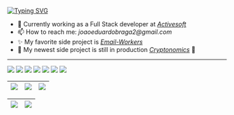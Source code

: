 [![Typing SVG](https://readme-typing-svg.demolab.com?font=Fira+Code&pause=1000&color=000AFF&background=FFFFFF00&random=false&width=435&lines=Hello+there%2C+I'm+Jo%C3%A3o+%F0%9F%91%8B;Full+Stack+Developer+%F0%9F%96%A5%EF%B8%8F;Python+Expert+%F0%9F%90%8D;Typescript+Magician+%F0%9F%AA%84;Reach+Me+On+Linkedin+%F0%9F%92%BC)](https://www.linkedin.com/in/joão-eduardo-braga/)
- 🦾 Currently working as a Full Stack developer at [_Activesoft_](https://activesoft.com.br/)
- 📫 How to reach me: _joaoeduardobraga2@gmail.com_
- ✨ My favorite side project is [_Email-Workers_](https://github.com/joapedu/email-workers)
- 🔭 My newest side project is still in production [_Cryptonomics_](https://github.com/joapedu/cryptonomics) 🔧

---
<p float="left">

  <a href="https://pt-br.legacy.reactjs.org/" style="text-decoration: none">
 <img src="https://img.shields.io/badge/React-087ea9?style=for-the-badge&logo=react&logoColor=white">
 </a>
 
 <a href="https://www.djangoproject.com/" style="text-decoration: none">
 <img src="https://img.shields.io/badge/Django-44B78B?style=for-the-badge&logo=django&logoColor=white">
 </a>
 
 <a href="https://www.docker.com/" style="text-decoration: none">
 <img src="https://img.shields.io/badge/Docker-2CA5E0?style=for-the-badge&logo=docker&logoColor=white">
 </a>
 
 <a style="text-decoration: none" href="https://angular.io/">
 <img src="https://img.shields.io/badge/Angular-DD0031?style=for-the-badge&logo=angular&logoColor=white">
 </a>
 
 <a href="https://flask.palletsprojects.com/en/3.0.x/" style="text-decoration: none">
 <img src="https://img.shields.io/badge/Flask-004b6b.svg?&style=for-the-badge&logo=flask&logoColor=white">
 </a>
 
 <a href="https://nodejs.org/en" style="text-decoration: none">
 <img src="https://img.shields.io/badge/Nodejs-026e00?style=for-the-badge&logo=node.js&logoColor=white">
 </a>
 
 <a href="https://tailwindcss.com/">
 <img src="https://img.shields.io/badge/Tailwind-0EA5E9?style=for-the-badge&logo=tailwindcss&logoColor=white">
 </a>
</p>

| ![](http://github-profile-summary-cards.vercel.app/api/cards/stats?username=joapedu&theme=nord_dark) | ![](http://github-profile-summary-cards.vercel.app/api/cards/repos-per-language?username=joapedu&hide=Html&theme=nord_dark) | ![](http://github-profile-summary-cards.vercel.app/api/cards/most-commit-language?username=joapedu&theme=nord_dark) |
| :-: | :-: | :-: |

| ![](http://github-profile-summary-cards.vercel.app/api/cards/profile-details?username=joapedu&theme=nord_dark) | ![](https://github-readme-streak-stats.herokuapp.com/?user=joapedu&hide_border=true&date_format=M%20j%5B%2C%20Y%5D&background=2D3742&stroke=2D3742&ring=6bbbca&fire=6bbbca&currStreakNum=fff&sideNums=6bbbca&currStreakLabel=6bbbca&sideLabels=fff&dates=fff) |
| :-: | :-: |
